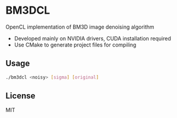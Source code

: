 # BM3DCL
OpenCL implementation of BM3D image denoising algorithm

* Developed mainly on NVIDIA drivers, CUDA installation required
* Use CMake to generate project files for compiling

## Usage

```sh
./bm3dcl <noisy> [sigma] [original]
```

## License

MIT
